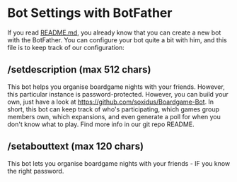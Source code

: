 # Bot Settings with BotFather

If you read [README.md](README.md), you already know that you can create a new bot with the BotFather.
You can configure your bot quite a bit with him, and this file is to keep track of our configuration:

## /setdescription (max 512 chars)

This bot helps you organise boardgame nights with your friends. However, this particular instance is password-protected. However, you can build your own, just have a look at https://github.com/soxidus/Boardgame-Bot.
In short, this bot can keep track of who's participating, which games group members own, which expansions, and even generate a poll for when you don't know what to play. Find more info in our git repo README.

## /setabouttext (max 120 chars)

This bot lets you organise boardgame nights with your friends - IF you know the right password.
